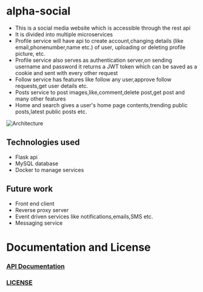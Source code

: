 # alpha-social
- This is a social media website which is accessible through the rest api 
- It is divided into multiple microservices 
- Profile service will have api to create account,changing details (like email,phonenumber,name etc.)  of user, uploading or deleting profile picture, etc.
- Profile service also serves as authentication server,on sending username and password it returns a JWT token which can be saved as a cookie and sent with every other request
- Follow service has features like follow any user,approve follow requests,get user details etc.
- Posts service to post images,like,comment,delete post,get post and many other features
- Home and search gives a user's home page contents,trending public posts,latest public posts etc.

![Architecture](https://user-images.githubusercontent.com/30742449/60392061-ac607100-9b19-11e9-9fb6-02a6a43cfbae.jpg)


## Technologies used
- Flask api 
- MySQL database
- Docker to manage services 

## Future work
- Front end client
- Reverse proxy server
- Event driven services like notifications,emails,SMS etc.
- Messaging service 

# Documentation and License

### [API Documentation](./DOCUMENTATION.md)
### [LICENSE](./LICENSE)
